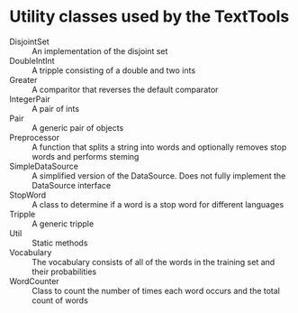 # Utility classes used by the TextTools

<dl>
<dt>DisjointSet</dt>
<dd>An implementation of the disjoint set</dd>
<dt>DoubleIntInt</dt>
<dd>A tripple consisting of a double and two ints</dd>
<dt>Greater</dt>
<dd>A comparitor that reverses the default comparator</dd>
<dt>IntegerPair</dt>
<dd>A pair of ints</dd>
<dt>Pair</dt>
<dd>A generic pair of objects</dd>
<dt>Preprocessor</dt>
<dd>A function that splits a string into words and optionally removes stop words and performs steming</dd>
<dt>SimpleDataSource</dt>
<dd>A simplified version of the DataSource. Does not fully implement the DataSource interface</dd>
<dt>StopWord</dt>
<dd>A class to determine if a word is a stop word for different languages</dd>
<dt>Tripple</dt>
<dd>A generic tripple</dd>
<dt>Util</dt>
<dd>Static methods</dd>
<dt>Vocabulary</dt>
<dd>The vocabulary consists of all of the words in the training set and their probabilities</dd>
<dt>WordCounter</dt>
<dd>Class to count the number of times each word occurs and the total count of words</dd>
</dl>
